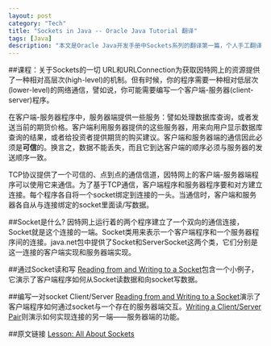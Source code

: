```yaml
---
layout: post    
category: "Tech"   
title: "Sockets in Java -- Oracle Java Tutorial 翻译"      
tags: [Java]    
description: "本文是Oracle Java开发手册中Sockets系列的翻译第一篇，个人手工翻译，非转载。"
---
```


##课程：关于Sockets的一切
URL和URLConnection为获取因特网上的资源提供了一种相对高层次(high-level)的机制。但有时候，你的程序需要一种相对低层次(lower-level)的网络通信，譬如说，你可能需要编写一个客户端-服务器(client-server)程序。   

在客户端-服务器程序中，服务器端提供一些服务：譬如处理数据库查询，或者发送当前的期货价格。客户端利用服务器提供的这些服务器，用来向用户显示数据库查询的结果，或者给投资者提供期货的购买建议。客户端和服务器端的通信因此必须是**可信**的。换言之，数据不能丢失，而且它到达客户端的顺序必须与服务器的发送顺序一致。  

TCP协议提供了一个可信的、点到点的通信信道，因特网上的客户端-服务器端程序可以使用它来通信。为了基于TCP通信，客户端程序和服务器程序要和对方建立连接。每个程序各自将一个socket绑定到连接的一头。当通信时，客户端和服务器各自从与连接绑定的socket里面读/写数据。   

##Socket是什么?
因特网上运行着的两个程序建立了一个双向的通信连接，Socket就是这个连接的一端。Socket类用来表示一个客户端程序和一个服务器程序间的连接。java.net包中提供了Socket和ServerSocket这两个类，它们分别是这一连接的客户端实现和服务器端实现。  

##通过Socket读和写
[Reading from and Writing to a Socket](http://docs.oracle.com/javase/tutorial/networking/sockets/readingWriting.html)包含一个小例子，它演示了客户端程序如何从Socket读数据和向socket写数据。   

##编写一对socket Client/Server
[Reading from and Writing to a Socket](http://docs.oracle.com/javase/tutorial/networking/sockets/readingWriting.html)演示了客户端程序如何通过socket与一个存在的服务器端交互。[Writing a Client/Server Pair](http://docs.oracle.com/javase/tutorial/networking/sockets/clientServer.html)则演示如何实现连接的另一端——服务器端的功能。   

##原文链接
[Lesson: All About Sockets](http://docs.oracle.com/javase/tutorial/networking/sockets/index.html)
